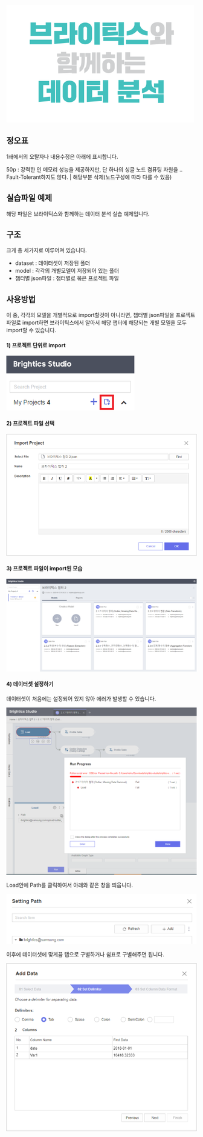 ![my image](https://github.com/brightics-practice/misc/blob/master/title.PNG#center)

## 정오표

1쇄에서의 오탈자나 내용수정은 아래에 표시합니다.

50p : 강력한 인 메모리 성능을 제공하지만, 단 하나의 싱글 노드 켬퓨팅 자원을 .. Fault-Tolerant하지도 않다. | 해당부분 삭제(노드구성에 따라 다를 수 있음) 

## 실습파일 예제
해당 파일은 브라이틱스와 함께하는 데이터 분석 실습 예제입니다.

## 구조
크게 총 세가지로 이루어져 있습니다. 
-	dataset : 데이터셋이 저장된 폴더
-	model : 각각의 개별모델이 저장되어 있는 폴더
-	챕터별 json파일 : 챕터별로 묶은 프로젝트 파일

## 사용방법 
이 중, 각각의 모델을 개별적으로 import할것이 아니라면, 챕터별 json파일을 프로젝트 파일로 import하면 브라이틱스에서 알아서 해당 챕터에 해당되는 개별 모델을 모두 import할 수 있습니다.

#### 1) 프로젝트 단위로 import 


![my image](https://github.com/brightics-practice/misc/blob/master/20200415_112424.png?raw=true#center)

#### 2) 프로젝트 파일 선택

![my image](https://github.com/brightics-practice/misc/blob/master/20200415_112343.png?raw=true#center)

#### 3) 프로젝트 파일이 import된 모습

![my image](https://github.com/brightics-practice/misc/blob/master/20200415_112639.png?raw=true#center)

#### 4) 데이터셋 설정하기

데이터셋이 처음에는 설정되어 있지 않아 에러가 발생할 수 있습니다.

![my image](https://github.com/brightics-practice/misc/blob/master/20200415_114907.png?raw=true#center)

Load안에 Path를 클릭하여서 아래와 같은 창을 띄웁니다.

![my image](https://github.com/brightics-practice/misc/blob/master/20200415_113537.png?raw=true#center)

이후에 데이터셋에 맞게끔 탭으로 구별하거나 쉼표로 구별해주면 됩니다.
 
![my image](https://github.com/brightics-practice/misc/blob/master/20200415_114845.png?raw=true#center)
